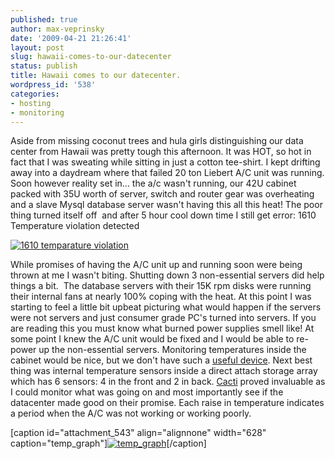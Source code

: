 ```yaml
---
published: true
author: max-veprinsky
date: '2009-04-21 21:26:41'
layout: post
slug: hawaii-comes-to-our-datecenter
status: publish
title: Hawaii comes to our datecenter.
wordpress_id: '538'
categories:
- hosting
- monitoring
---
```


Aside from missing coconut trees and hula girls distinguishing our data center from Hawaii was pretty tough this afternoon. It was HOT, so hot in fact that I was sweating while sitting in just a cotton tee-shirt. I kept drifting away into a daydream where that failed 20 ton Liebert A/C unit was running. Soon however reality set in... the a/c wasn't running, our 42U cabinet packed with 35U worth of server, switch and router gear was overheating and a slave Mysql database server wasn't having this all this heat! The poor thing turned itself off  and after 5 hour cool down time I still get error: 1610 Temperature violation detected

[![1610 temparature violation](http://linuxsysadminblog.com/images/2009/04/toohot.jpg)](http://linuxsysadminblog.com/images/2009/04/toohot.jpg)



While promises of having the A/C unit up and running soon were being thrown at me I wasn't biting. Shutting down 3 non-essential servers did help things a bit.  The database servers with their 15K rpm disks were running their internal fans at nearly 100% coping with the heat. At this point I was starting to feel a little bit upbeat picturing what would happen if the servers were not servers and just consumer grade PC's turned into servers. If you are reading this you must know what burned power supplies smell like! At some point I knew the A/C unit would be fixed and I would be able to re-power up the non-essential servers. Monitoring temperatures inside the cabinet would be nice, but we don't have such a [useful device](http://www.pcmeasure.com/sensors.php). Next best thing was internal temperature sensors inside a direct attach storage array which has 6 sensors: 4 in the front and 2 in back. [Cacti](http://www.cacti.net/) proved invaluable as I could monitor what was going on and most importantly see if the datacenter made good on their promise. Each raise in temperature indicates a period when the A/C was not working or working poorly.

[caption id="attachment_543" align="alignnone" width="628" caption="temp_graph"][![temp_graph](http://linuxsysadminblog.com/images/2009/04/array_temps.png)](http://linuxsysadminblog.com/2009/04/hawaii-comes-to-our-datecenter/array_temps/)[/caption] 
